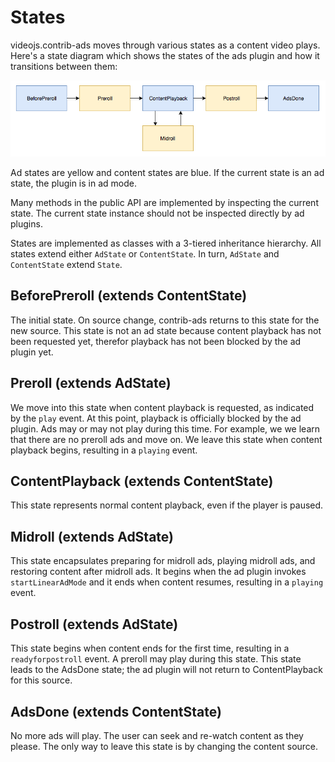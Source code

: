 <script src="./lib/railroad-diagrams.js"></script>
<link rel="stylesheet" href="./lib/railroad-diagrams.css"/>
<link rel="stylesheet" href="states.css"/>

# States

videojs.contrib-ads moves through various states as a content video plays. Here's a state diagram which shows the states of the ads plugin and how it transitions between them:

![](ad-states.png)

Ad states are yellow and content states are blue. If the current state is an ad state, the plugin is in ad mode.

Many methods in the public API are implemented by inspecting the current state. The current state instance should not be inspected directly by ad plugins.

States are implemented as classes with a 3-tiered inheritance hierarchy. All states extend either `AdState` or `ContentState`. In turn, `AdState` and `ContentState` extend `State`.

## BeforePreroll (extends ContentState)

The initial state. On source change, contrib-ads returns to this state for the new source. This state is not an ad state because content playback has not been requested yet, therefor playback has not been blocked by the ad plugin yet.

<script>
Diagram(
  NonTerminal('init'),
  Optional(
    NonTerminal('onAdsReady')
  ),
  Choice(
    0,
    NonTerminal('onPlay'),
    NonTerminal('onNoPreroll'),
    NonTerminal('skipLinearAdMode'),
  )
)
.addTo(document.querySelector('#diagram-1'));
</script>
<div id="diagram-1"></div>

## Preroll (extends AdState)

We move into this state when content playback is requested, as indicated by the `play` event. At this point, playback is officially blocked by the ad plugin. Ads may or may not play during this time. For example, we we learn that there are no preroll ads and move on. We leave this state when content playback begins, resulting in a `playing` event.

<script>
Diagram(
  NonTerminal('init'),
  Optional(
    NonTerminal('onAdsReady')
  ),
  Choice(
    0,
    Sequence(
      NonTerminal('startLinearAdMode'),
      Optional(
        NonTerminal('onAdStarted')
      ),
      NonTerminal('endLinearAdMode'),
    ),
    NonTerminal('onAdTimeout'),
    NonTerminal('onNoPreroll'),
    NonTerminal('skipLinearAdMode')
  ),
  NonTerminal('cleanup')
)
.addTo(document.querySelector('#diagram-2'));
</script>
<div id="diagram-2"></div>

## ContentPlayback (extends ContentState)

This state represents normal content playback, even if the player is paused.

<script>
Diagram(
  NonTerminal('init'),
  Optional('onAdsReady'),
  Choice(
      0,
      NonTerminal('onReadyForPostroll'),
      NonTerminal('startLinearAdMode')
   )
)
.addTo(document.querySelector('#diagram-3'));
</script>
<div id="diagram-3"></div>

## Midroll (extends AdState)

This state encapsulates preparing for midroll ads, playing midroll ads, and restoring content after midroll ads. It begins when the ad plugin invokes `startLinearAdMode` and it ends when content resumes, resulting in a `playing` event.

<script>
Diagram(
  NonTerminal('init'),
  Optional('onAdStarted'),
  NonTerminal('endLinearAdMode'),
  NonTerminal('cleanup')
)
.addTo(document.querySelector('#diagram-4'));
</script>
<div id="diagram-4"></div>

## Postroll (extends AdState)

This state begins when content ends for the first time, resulting in a `readyforpostroll` event. A preroll may play during this state. This state leads to the AdsDone state; the ad plugin will not return to ContentPlayback for this source.

<script>
Diagram(
  NonTerminal('init'),
  Choice(
    0,
    Sequence(
      NonTerminal('startLinearAdMode'),
      Optional('onAdStarted'),
      NonTerminal('endLinearAdMode')
    ),
    NonTerminal('skipLinearAdMode'),
    NonTerminal('onAdTimeout'),
     NonTerminal('onNoPostroll'),
  ),
  NonTerminal('cleanup')
)
.addTo(document.querySelector('#diagram-5'));
</script>
<div id="diagram-5"></div>

## AdsDone (extends ContentState)

No more ads will play. The user can seek and re-watch content as they please. The only way to leave this state is by changing the content source.

<script>
Diagram(
  NonTerminal('init')
)
.addTo(document.querySelector('#diagram-6'));
</script>
<div id="diagram-6"></div>

